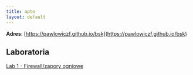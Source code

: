 ```yaml
---
title: apto
layout: default
---
```


**Adres**: [https://pawlowiczf.github.io/bsk](https://pawlowiczf.github.io/bsk)  

## Laboratoria  

[Lab 1 - Firewall/zapory ogniowe](firewall.md)